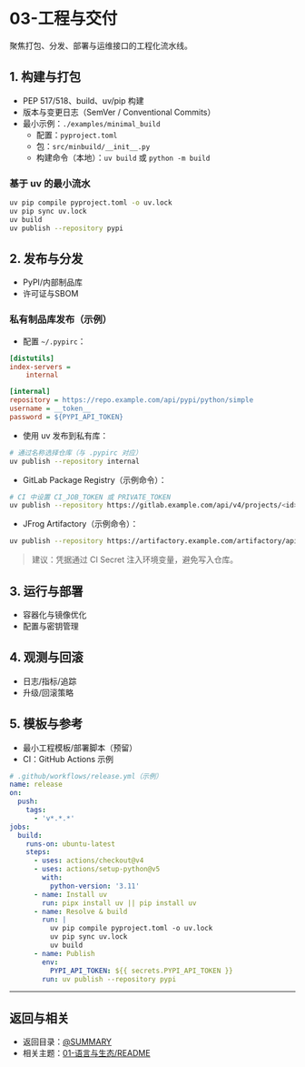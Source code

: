 # 03-工程与交付

聚焦打包、分发、部署与运维接口的工程化流水线。

## 1. 构建与打包

- PEP 517/518、build、uv/pip 构建
- 版本与变更日志（SemVer / Conventional Commits）
- 最小示例：`./examples/minimal_build`
  - 配置：`pyproject.toml`
  - 包：`src/minbuild/__init__.py`
  - 构建命令（本地）：`uv build` 或 `python -m build`

### 基于 uv 的最小流水

```bash
uv pip compile pyproject.toml -o uv.lock
uv pip sync uv.lock
uv build
uv publish --repository pypi
```

## 2. 发布与分发

- PyPI/内部制品库
- 许可证与SBOM

### 私有制品库发布（示例）

- 配置 `~/.pypirc`：

```ini
[distutils]
index-servers =
    internal

[internal]
repository = https://repo.example.com/api/pypi/python/simple
username = __token__
password = ${PYPI_API_TOKEN}
```

- 使用 uv 发布到私有库：

```bash
# 通过名称选择仓库（与 .pypirc 对应）
uv publish --repository internal
```

- GitLab Package Registry（示例命令）：

```bash
# CI 中设置 CI_JOB_TOKEN 或 PRIVATE_TOKEN
uv publish --repository https://gitlab.example.com/api/v4/projects/<id>/packages/pypi
```

- JFrog Artifactory（示例命令）：

```bash
uv publish --repository https://artifactory.example.com/artifactory/api/pypi/python-local
```

> 建议：凭据通过 CI Secret 注入环境变量，避免写入仓库。

## 3. 运行与部署

- 容器化与镜像优化
- 配置与密钥管理

## 4. 观测与回滚

- 日志/指标/追踪
- 升级/回滚策略

## 5. 模板与参考

- 最小工程模板/部署脚本（预留）
- CI：GitHub Actions 示例

```yaml
# .github/workflows/release.yml（示例）
name: release
on:
  push:
    tags:
      - 'v*.*.*'
jobs:
  build:
    runs-on: ubuntu-latest
    steps:
      - uses: actions/checkout@v4
      - uses: actions/setup-python@v5
        with:
          python-version: '3.11'
      - name: Install uv
        run: pipx install uv || pip install uv
      - name: Resolve & build
        run: |
          uv pip compile pyproject.toml -o uv.lock
          uv pip sync uv.lock
          uv build
      - name: Publish
        env:
          PYPI_API_TOKEN: ${{ secrets.PYPI_API_TOKEN }}
        run: uv publish --repository pypi
```

---

## 返回与相关

- 返回目录：[@SUMMARY](../SUMMARY.md)
- 相关主题：[01-语言与生态/README](../01-语言与生态/README.md)
